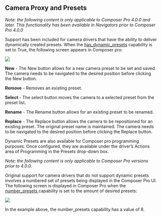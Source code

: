 
## Camera Proxy and Presets

_Note: the following content is only applicable to Composer Pro 4.0.0 and later. This functionality has been available in Navigators prior to Composer Pro 4.0.0_

Support has been included for camera drivers that have the ability to deliver dynamically created presets. When the [has\_dynamic\_presets][1] capability is set to True, the following screen appears in Composer pro:

<img src="images/camimage1.png"/>

**New** - The New button allows for a new camera preset to be set and saved. The camera needs to be navigated to the desired position before clicking the New button.

**Remove** - Removes an existing preset.

**Select** - The select button moves the camera to a selected preset from the preset list.

**Rename** - The Rename button allows for an existing preset to be renamed.

**Replace** - The Replace button allows the camera to be repositioned for an existing preset. The original preset name is maintained. The camera needs to be navigated to the desired position before clicking the Replace button.

Dynamic Presets are also available for Composer pro programming purposes. Once configured, they are available under the driver’s Actions area of Programming in the Presets drop-down box.


_Note: the following content is only applicable to Composer Pro versions prior to 4.0.0._

Original support for camera drivers that do not support dynamic presets involves a numbered set of presets being displayed in the Composer Pro UI. The following screen is displayed in Composer Pro when the [number\_presets ][2]capability is set to the amount of desired presets:

<img src="images/camimage2.png"/>

In the example above, the number\_presets capability has a value of 8.

[1]:	https://snap-one.github.io/docs-driverworks-proxyprotocol-camera-4.0.0-beta/#camera-capabilities-has_dynamic_presets
[2]:	https://snap-one.github.io/docs-driverworks-proxyprotocol-camera-4.0.0-beta/#camera-capabilities-number_presets